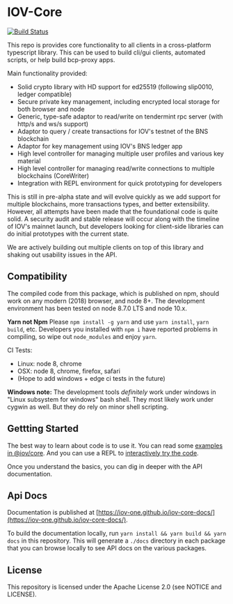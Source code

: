 # IOV-Core

[![Build Status](https://travis-ci.com/iov-one/iov-core.svg?token=evC2AgcwxuvHjXeBP3jq&branch=master)](https://travis-ci.com/iov-one/iov-core)

This repo is provides core functionality to all clients in a cross-platform typescript library.
This can be used to build cli/gui clients, automated scripts, or help build bcp-proxy apps.

Main functionality provided:

* Solid crypto library with HD support for ed25519 (following slip0010, ledger compatible)
* Secure private key management, including encrypted local storage for both browser and node
* Generic, type-safe adaptor to read/write on tendermint rpc server (with http/s and ws/s support)
* Adaptor to query / create transactions for IOV's testnet of the BNS blockchain
* Adaptor for key management using IOV's BNS ledger app
* High level controller for managing multiple user profiles and various key material
* High level controller for managing read/write connections to multiple blockchains (CoreWriter)
* Integration with REPL environment for quick prototyping for developers

This is still in pre-alpha state and will evolve quickly as we add support for multiple blockchains,
more transactions types, and better extensibility. However, all attempts have been made that the
foundational code is quite solid. A security audit and stable release will occur along with the
timeline of IOV's mainnet launch, but developers looking for client-side libraries can do initial
prototypes with the current state.

We are actively building out multiple clients on top of this library and shaking out usability
issues in the API.

## Compatibility

The compiled code from this package, which is published on npm, should work on any modern (2018)
browser, and node 8+. The development environment has been tested on node 8.7.0 LTS and node 10.x.

**Yarn not Npm** Please `npm install -g yarn` and use `yarn install`, `yarn build`, etc.
Developers you installed with `npm i` have reported problems in compiling, so wipe out `node_modules`
and enjoy `yarn`.

CI Tests:

* Linux: node 8, chrome
* OSX: node 8, chrome, firefox, safari
* (Hope to add windows + edge ci tests in the future)

**Windows note:** The development tools *definitely* work under windows in "Linux subsystem for windows"
bash shell. They most likely work under cygwin as well. But they do rely on minor shell scripting.

## Gettting Started

The best way to learn about code is to use it.
You can read some [examples in @iov/core](./packages/iov-core/README.md).
And you can use a REPL to [interactively try the code](./packages/iov-cli/README.md).

Once you understand the basics, you can dig in deeper with the API documentation.

## Api Docs

Documentation is published at [https://iov-one.github.io/iov-core-docs/](https://iov-one.github.io/iov-core-docs/).

To build the documentation locally, run `yarn install && yarn build && yarn docs`
in this repository. This will generate a `./docs` directory in each package that you
can browse locally to see API docs on the various packages.

## License

This repository is licensed under the Apache License 2.0 (see NOTICE and LICENSE).
